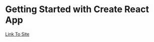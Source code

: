 # Getting Started with Create React App

[Link To Site](https://hsahu615.github.io/ShoppingCartReact/)
